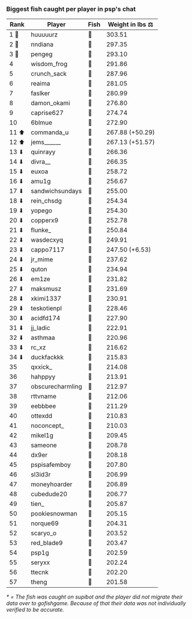 ### Biggest fish caught per player in psp's chat
| Rank | Player | Fish | Weight in lbs ⚖️ |
|------|--------|-----------|---------|
| 1 🥇  | huuuuurz | 🐳 | 303.51 |
| 2 🥈  | nndiana | 🐳 | 297.35 |
| 3 🥉  | pengeg | 🐳 | 293.10 |
| 4  | wisdom_frog | 🐳 | 291.86 |
| 5  | crunch_sack | 🐳 | 287.96 |
| 6  | reaima | 🐳 | 281.05 |
| 7  | faslker | 🐳 | 280.99 |
| 8  | damon_okami | 🐉 | 276.80 |
| 9  | caprise627 | 🐳 | 274.74 |
| 10  | 6blmue | 🐳 | 272.90 |
| 11 ⬆ | commanda_u | 🐉 | 267.88 (+50.29) |
| 12 ⬆ | jems______ | 🐳 | 267.13 (+51.57) |
| 13 ⬇ | quinrayy | 🦕 | 266.36 |
| 14 ⬇ | divra__ | 🐍 | 266.35 |
| 15 ⬇ | euxoa | 🦑 | 258.72 |
| 16 ⬇ | amu1g | 🦕 | 256.67 |
| 17 ⬇ | sandwichsundays | 🦕 | 255.00 |
| 18 ⬇ | rein_chsdg | 🐳 | 254.34 |
| 19 ⬇ | yopego | 🐢 | 254.30 |
| 20 ⬇ | copperx9 | 🦕 | 252.78 |
| 21 ⬇ | flunke_ | 🐳 | 250.84 |
| 22 ⬇ | wasdecxyq | 🐳 | 249.91 |
| 23 ⬇ | cappo7117 | 🐉 | 247.50 (+6.53) |
| 24 ⬇ | jr_mime | 🦕 | 237.62 |
| 25 ⬇ | quton | 🐳 | 234.94 |
| 26 ⬇ | em1ze | 🦕 | 231.82 |
| 27 ⬇ | maksmusz | 🦕 | 231.69 |
| 28 ⬇ | xkimi1337 | 🦕 | 230.91 |
| 29 ⬇ | teskotienpl | 🐳 | 228.46 |
| 30 ⬇ | acidfd174 | 🐍 | 227.90 |
| 31 ⬇ | jj_ladic | 🐳 | 222.91 |
| 32 ⬇ | asthmaa | 🐉 | 220.96 |
| 33 ⬇ | rc_xz | 🐳 | 216.62 |
| 34 ⬇ | duckfackkk | 🐳 | 215.83 |
| 35  | qxxick_ | 🐉 | 214.08 |
| 36  | hahppyy | 🐍 | 213.91 |
| 37  | obscurecharmling | 🦈 | 212.97 |
| 38  | rttvname | 🐳 | 212.06 |
| 39  | eebbbee | 🦕 | 211.29 |
| 40  | ottexdd | 🐉 | 210.83 |
| 41  | noconcept_ | 🐉 | 210.03 |
| 42  | mikel1g | 🐳 | 209.45 |
| 43  | sameone | 🐳 | 208.78 |
| 44  | dx9er | 🐉 | 208.18 |
| 45  | pspisafemboy | 🐳 | 207.80 |
| 46  | sl3id3r | 🐳 | 206.99 |
| 47  | moneyhoarder | 🦈 | 206.89 |
| 48  | cubedude20 | 🐉 | 206.77 |
| 49  | tien_ | 🐳 | 205.87 |
| 50  | pookiesnowman | 🐳 | 205.15 |
| 51  | norque69 | 🦈 | 204.31 |
| 52  | scaryo_o | 🦕 | 203.52 |
| 53  | red_blade9 | 🦈 | 203.47 |
| 54  | psp1g | 🦈 | 202.59 |
| 55  | seryxx | 🐉 | 202.24 |
| 56  | ttecnk | 🐉 | 202.20 |
| 57  | theng | 🐳 | 201.58 |

_* = The fish was caught on supibot and the player did not migrate their data over to gofishgame. Because of that their data was not individually verified to be accurate._
